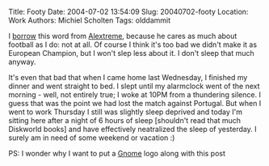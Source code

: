 Title: Footy
Date: 2004-07-02 13:54:09
Slug: 20040702-footy
Location: Work
Authors: Michiel Scholten
Tags: olddammit

<p>I <a href="http://am.xs4all.nl/drupal/?q=node/view/171">borrow</a> this word from <a href="http://alextreme.org/">Alextreme</a>, because he cares as much about football as I do: not at all. Of course I think it's too bad we didn't make it as European Champion, but I won't slep less about it. I don't sleep that much anyway.</p>

<p>It's even that bad that when I came home last Wednesday, I finished my dinner and went straight to bed. I slept until my alarmclock went of the next morning - well, not entirely true; I woke at 10PM from a thundering silence. I guess that was the point we had lost the match against Portugal. But when I went to work Thursday I still was slightly sleep deprived and today I'm sitting here after a night of 6 hours of sleep [shouldn't read that much Diskworld books] and have effectively neatralized the sleep of yesterday. I surely am in need of some weekend or vacation :)</p>

<p>PS: I wonder why I want to put a <a href="http://www.gnome.org/">Gnome</a> logo along with this post</p>